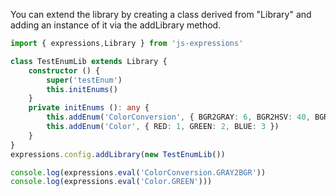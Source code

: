 
You can extend the library by creating a class derived from "Library" and adding an instance of it via the addLibrary method.

```typescript
import { expressions,Library } from 'js-expressions'

class TestEnumLib extends Library {
	constructor () {
		super('testEnum')
		this.initEnums()
	}	
	private initEnums (): any {
		this.addEnum('ColorConversion', { BGR2GRAY: 6, BGR2HSV: 40, BGR2RGB: 4, GRAY2BGR: 8, HSV2BGR: 54, HSV2RGB: 55, RGB2GRAY: 7, RGB2HSV: 41 })
		this.addEnum('Color', { RED: 1, GREEN: 2, BLUE: 3 })
	}
}
expressions.config.addLibrary(new TestEnumLib())

console.log(expressions.eval('ColorConversion.GRAY2BGR'))
console.log(expressions.eval('Color.GREEN')))
```
